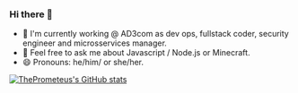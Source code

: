### Hi there 👋

- 🔭 I'm currently working @ AD3com as dev ops, fullstack coder, security engineer and microsservices manager.
- 💬 Feel free to ask me about Javascript / Node.js or Minecraft.
- 😄 Pronouns: he/him/ or she/her.

[![ThePrometeus's GitHub stats](https://github-readme-stats.vercel.app/api?username=theprometeus)](https://github.com/anuraghazra/github-readme-stats)
